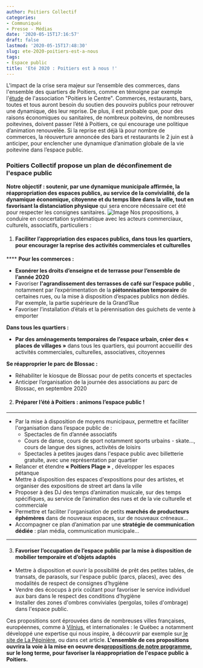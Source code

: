 ```yaml
---
author: Poitiers Collectif
categories:
- Communiqués
- Presse - Médias
date: '2020-05-15T17:16:57'
draft: false
lastmod: '2020-05-15T17:48:30'
slug: ete-2020-poitiers-est-a-nous
tags:
- Espace public
title: 'Eté 2020 : Poitiers est à nous !'
---
```


L'impact de la crise sera majeur sur l’ensemble des commerces, dans l'ensemble des quartiers de Poitiers, comme en témoigne par exemple l'[étude](https://www.centre-presse.fr/article-741756-de-nos-commerces-risquent-de-ne-pas-survivre-a-la-crise.html) de l'association "Poitiers le Centre". Commerces, restaurants, bars, toutes et tous auront besoin du soutien des pouvoirs publics pour retrouver une dynamique, dès leur reprise. De plus, il est probable que, pour des raisons économiques ou sanitaires, de nombreux poitevins, de nombreuses poitevines, doivent passer l’été à Poitiers, ce qui encourage une politique d’animation renouvelée. Si la reprise est déjà là pour nombre de commerces, la réouverture annoncée des bars et restaurants le 2 juin est à anticiper, pour enclencher une dynamique d’animation globale de la vie poitevine dans l’espace public.  

### **Poitiers Collectif propose un plan de déconfinement de l'espace public**

**Notre objectif : soutenir, par une dynamique municipale affirmée, la réappropriation des espaces publics, au service de la convivialité, de la dynamique économique, citoyenne et du temps libre dans la ville, tout en favorisant la distanciation physique** qui sera encore nécessaire cet été pour respecter les consignes sanitaires. ![Image](/images/2025/ete-2020-poitiers-est-a-nous/Lété-arrive-1024x538.jpeg) Nos propositions, à conduire en concertation systématique avec les acteurs commerciaux, culturels, associatifs, particuliers : 

  1. #### **Faciliter l’appropriation des espaces publics, dans tous les quartiers, pour encourager la reprise des activités commerciales et culturelles**

**** **Pour les commerces :**

  * **Exonérer les droits d’enseigne et de terrasse pour l’ensemble de l’année 2020**
  * Favoriser **l'agrandissement des terrasses de café sur l’espace public** , notamment par l’expérimentation de la **piétonnisation temporaire** de certaines rues, ou la mise à disposition d’espaces publics non dédiés. Par exemple, la partie supérieure de la Grand’Rue
  * Favoriser l’installation d’étals et la pérennisation des guichets de vente à emporter

  **Dans tous les quartiers :**

  * **Par des aménagements temporaires de l’espace urbain, créer des « places de villages »** dans tous les quartiers, qui pourront accueillir des activités commerciales, culturelles, associatives, citoyennes

  **Se réapproprier le parc de Blossac :**

  * Réhabiliter le kiosque de Blossac pour de petits concerts et spectacles
  * Anticiper l’organisation de la journée des associations au parc de Blossac, en septembre 2020

  2. #### **Préparer l’été à Poitiers : animons l’espace public !**

****

  * Par la mise à disposition de moyens municipaux, permettre et faciliter l'organisation dans l’espace public de : 
    * Spectacles de fin d’année associatifs
    * Cours de danse, cours de sport notamment sports urbains - skate..., cours de langue des signes, activités de loisirs
    * Spectacles à petites jauges dans l'espace public avec billetterie gratuite, avec une représentation par quartier
  * Relancer et étendre **« Poitiers Plage »** , développer les espaces pétanque
  * Mettre à disposition des espaces d'expositions pour des artistes, et organiser des expositions de street art dans la ville
  * Proposer à des DJ des temps d’animation musicale, sur des temps spécifiques, au service de l’animation des rues et de la vie culturelle et commerciale
  * Permettre et faciliter l'organisation de petits **marchés de producteurs éphémères** dans de nouveaux espaces, sur de nouveaux créneaux...
  * Accompagner ce plan d’animation par une **stratégie de communication dédiée** : plan média, communication municipale…

****

  3. #### **Favoriser l’occupation de l’espace public par la mise à disposition de mobilier temporaire et d’objets adaptés**

  * Mettre à disposition et ouvrir la possibilité de prêt des petites tables, de transats, de parasols, sur l'espace public (parcs, places), avec des modalités de respect de consignes d’hygiène
  * Vendre des écocups à prix coûtant pour favoriser le service individuel aux bars dans le respect des conditions d’hygiène
  * Installer des zones d'ombres conviviales (pergolas, toiles d'ombrage) dans l'espace public.

  Ces propositions sont éprouvées dans de nombreuses villes françaises, européennes, comme à [Vilnius](https://www.lepoint.fr/monde/deconfinement-vilnius-va-devenir-une-terrasse-de-cafe-geante-29-04-2020-2373505_24.php), et internationales : le Québec a notamment développé une expertise qui nous inspire, à découvrir par exemple sur[ le site de La Pépinière](https://www.pepiniere.co/mission-et-vision), ou dans cet article. **L'ensemble de ces propositions ouvrira la voie à la mise en oeuvre des[propositions de notre programme](https://poitierscollectif.fr/le-programme-poitiers-collectif-2020/se-reapproprier-les-espaces-publics/), sur le long terme, pour favoriser la réappropriation de l'espace public à Poitiers.**
